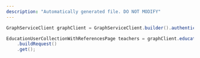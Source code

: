 ```yaml
---
description: "Automatically generated file. DO NOT MODIFY"
---
```

<!-- markdownlint-disable MD041 -->

```java
GraphServiceClient graphClient = GraphServiceClient.builder().authenticationProvider( authProvider ).buildClient();

EducationUserCollectionWithReferencesPage teachers = graphClient.education().classes("{class-id}").teachers()
    .buildRequest()
    .get();
```
